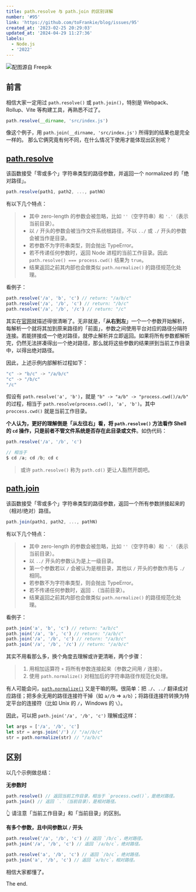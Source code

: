 ```yaml
---
title: path.resolve 与 path.join 的区别详解
number: '#95'
link: 'https://github.com/toFrankie/blog/issues/95'
created_at: '2023-02-25 20:29:03'
updated_at: '2024-04-29 11:27:36'
labels:
  - Node.js
  - '2022'
---
```

![配图源自 Freepik](https://upload-images.jianshu.io/upload_images/5128488-e77cbd1953783a2a.jpg?imageMogr2/auto-orient/strip%7CimageView2/2/w/1240)


## 前言

相信大家一定用过 `path.resolve()` 或 `path.join()`，特别是 Webpack、Rollup、Vite 等构建工具，再熟悉不过了。

```js
path.resolve(__dirname, 'src/index.js')
```

像这个例子，用 `path.join(__dirname, 'src/index.js')` 所得到的结果也是完全一样的。
那么它俩究竟有何不同，在什么情况下使用才能体现出区别呢？

## [path.resolve](https://nodejs.org/api/path.html#pathresolvepaths)

该函数接受「零或多个」字符串类型的路径参数，并返回一个 normalized 的「绝对路径」。

```js
path.resolve(path1, path2, ..., pathN)
```

有以下几个特点：

> * 其中 zero-length 的参数会被忽略，比如 `''`（空字符串）和 `'.'`（表示当前目录）。
> * 以 `/` 开头的参数会被当作文件系统根路径，不以 `../` 或 `./` 开头的参数会被当作是目录。
> * 若参数不为字符串类型，则会抛出 TypeError。
> * 若不传递任何参数时，返回 Node 进程的当前工作目录。因此 `path.resolve() === process.cwd()` 结果为 `true`。
> * 结果返回之前其内部也会做类似 `path.normalize()` 的路径规范化处理。

看例子：

```js
path.resolve('/a', 'b', 'c') // return: "/a/b/c"
path.resolve('/a', '/b', 'c') // return: "/b/c"
path.resolve('/a', '/b', '/c') // return: "/c"
```
其实在[官网](https://nodejs.org/api/path.html#pathresolvepaths)就描述得很清晰了。无非就是，「**从右到左**」一个一个参数开始解析，每解析一个就将其加到原来路径的「前面」，参数之间使用平台对应的路径分隔符连接。若能拼接成一个绝对路径，就停止解析并立即返回。如果将所有参数都解析完，仍然无法拼凑得出一个绝对路径，那么就将这些参数的结果拼到当前工作目录中，以得出绝对路径。

因此，上述示例内部解析过程如下：

```js
"c" -> "b/c" -> "/a/b/c"
"c" -> "/b/c"
"/c"
```

假设有 `path.resolve('a', 'b')`，就是 `"b" -> "a/b" -> "process.cwd()/a/b"` 的过程，相当于 `path.resolve(process.cwd(), 'a', 'b')`。其中 `proccess.cwd()` 就是当前工作目录。

**个人认为，更好的理解倒是「从左往右」看，将 `path.resolve()` 方法看作 Shell 的 `cd` 操作，只是前者不管文件系统是否存在此目录或文件**。如伪代码：

```js
path.resolve('/a', '/b', 'c')

// 相当于
$ cd /a; cd /b; cd c
```

> 或许 `path.resolve()` 称为 `path.cd()` 更让人豁然开朗吧。

## [path.join](https://nodejs.org/api/path.html#pathjoinpaths)

该函数接受「零或多个」字符串类型的路径参数，返回一个所有参数拼接起来的（相对/绝对）路径。

```js
path.join(path1, path2, ..., pathN)
```

有以下几个特点：

> * 其中 zero-length 的参数会被忽略，比如 `''`（空字符串）和 `'.'`（表示当前目录）。
> * 以 `../` 开头的参数认为是上一级目录。
> * 第一个参数若以 `/` 会被认为是根目录，其他以 `/` 开头的参数作用与 `./` 相同。
> * 若参数不为字符串类型，则会抛出 TypeError。
> * 若不传递任何参数时，返回 `.`（当前目录）。
> * 结果返回之前其内部也会做类似 `path.normalize()` 的路径规范化处理。

看例子：

```js
path.join('a', 'b', 'c') // return: "a/b/c"
path.join('/a', 'b', 'c') // return: "/a/b/c"
path.join('/a', '/b', 'c') // return: "/a/b/c"
path.join('/a', '/b', '/c') // return: "/a/b/c"
```

其实不用看那么多，换个角度去理解或许更清晰，两个步骤：

> 1. 用相加运算符 `+` 将所有参数连接起来（参数之间用 `/` 连接）。
> 2. 使用 `path.normalize()` 对相加后的字符串路径作规范化处理。

有人可能会问，[`path.normalize()`](https://nodejs.org/api/path.html#pathnormalizepath) 又是干嘛的啊。很简单：把 `./`、`../` 翻译成对应路径；把多余无用的路径连接符干掉（如 `a//b` => `a/b`）；将路径连接符转换为特定平台的连接符（比如 Unix 的 `/`，Windows 的 `\`）。

因此，可以把 `path.join('/a', '/b', 'c')` 理解成这样：

```js
let args = ['/a', '/b', 'c']
let str = args.join('/') // "/a//b/c"
str = path.normalize(str) // "/a/b/c"
```

## 区别

以几个示例做总结：

**无参数时**

```js
path.resolve() // 返回当前工作目录，相当于 `process.cwd()`，是绝对路径。
path.join() // 返回 `.`（当前目录），是相对路径。
```

👆 请注意「当前工作目录」和「当前目录」的区别。

**有多个参数，且中间参数以 `/` 开头**

```js
path.resolve('/a', '/b', 'c') // 返回 `/b/c`，绝对路径。
path.join('/a', '/b', 'c') // 返回 `/a/b/c`，绝对路径。
```

```js
path.resolve('a', '/b', 'c') // 返回 `/b/c`，绝对路径。
path.join('a', '/b', 'c') // 返回 `a/b/c`，相对路径。
```

相信大家都懂了。

The end.
